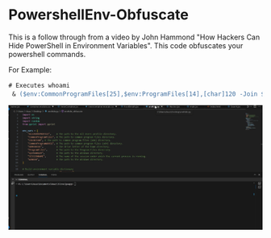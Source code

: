 # PowershellEnv-Obfuscate
This is a follow through from a video by John Hammond "How Hackers Can Hide PowerShell in Environment Variables".
This code obfuscates your powershell commands.

For Example:
```ps
# Executes whoami
 & ($env:CommonProgramFiles[25],$env:ProgramFiles[14],[char]120 -Join $70257) ([char]119,[char]104,$env:SESSIONNAME[1],$env:ProgramFiles[8],$env:CommonProgramFiles[19],$env:CommonProgramFiles[12] -Join $35034)
```

<img src="demo.gif">
